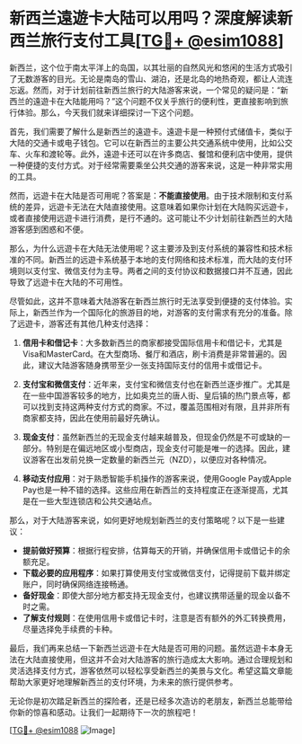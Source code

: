# 新西兰遠遊卡大陆可以用吗？深度解读新西兰旅行支付工具[[TG💪+ @esim1088](https://t.me/s/esim1088)]

新西兰，这个位于南太平洋上的岛国，以其壮丽的自然风光和悠闲的生活方式吸引了无数游客的目光。无论是南岛的雪山、湖泊，还是北岛的地热奇观，都让人流连忘返。然而，对于计划前往新西兰旅行的大陆游客来说，一个常见的疑问是：“新西兰的遠遊卡在大陆能用吗？”这个问题不仅关乎旅行的便利性，更直接影响到旅行体验。那么，今天我们就来详细探讨一下这个问题。

首先，我们需要了解什么是新西兰的遠遊卡。遠遊卡是一种预付式储值卡，类似于大陆的交通卡或电子钱包。它可以在新西兰的主要公共交通系统中使用，比如公交车、火车和渡轮等。此外，遠遊卡还可以在许多商店、餐馆和便利店中使用，提供一种便捷的支付方式。对于经常需要乘坐公共交通的游客来说，这是一种非常实用的工具。

然而，远遊卡在大陆是否可用呢？答案是：**不能直接使用**。由于技术限制和支付系统的差异，远遊卡无法在大陆直接使用。这意味着如果你计划在大陆购买远遊卡，或者直接使用远遊卡进行消费，是行不通的。这可能让不少计划前往新西兰的大陆游客感到困惑和不便。

那么，为什么远遊卡在大陆无法使用呢？这主要涉及到支付系统的兼容性和技术标准的不同。新西兰的远遊卡系统基于本地的支付网络和技术标准，而大陆的支付环境则以支付宝、微信支付为主导。两者之间的支付协议和数据接口并不互通，因此导致了远遊卡在大陆的不可用性。

尽管如此，这并不意味着大陆游客在新西兰旅行时无法享受到便捷的支付体验。实际上，新西兰作为一个国际化的旅游目的地，对游客的支付需求有充分的准备。除了远遊卡，游客还有其他几种支付选择：

1. **信用卡和借记卡**：大多数新西兰的商家都接受国际信用卡和借记卡，尤其是Visa和MasterCard。在大型商场、餐厅和酒店，刷卡消费是非常普遍的。因此，建议大陆游客随身携带至少一张支持国际支付的信用卡或借记卡。

2. **支付宝和微信支付**：近年来，支付宝和微信支付也在新西兰逐步推广。尤其是在一些中国游客较多的地方，比如奥克兰的唐人街、皇后镇的热门景点等，都可以找到支持这两种支付方式的商家。不过，覆盖范围相对有限，且并非所有商家都支持，因此在使用前最好先确认。

3. **现金支付**：虽然新西兰的无现金支付越来越普及，但现金仍然是不可或缺的一部分。特别是在偏远地区或小型商店，现金支付可能是唯一的选择。因此，建议游客在出发前兑换一定数量的新西兰元（NZD），以便应对各种情况。

4. **移动支付应用**：对于熟悉智能手机操作的游客来说，使用Google Pay或Apple Pay也是一种不错的选择。这些应用在新西兰的支持程度正在逐渐提高，尤其是在一些大型连锁店和公共交通站点。

那么，对于大陆游客来说，如何更好地规划新西兰的支付策略呢？以下是一些建议：

- **提前做好预算**：根据行程安排，估算每天的开销，并确保信用卡或借记卡的余额充足。
- **下载必要的应用程序**：如果打算使用支付宝或微信支付，记得提前下载并绑定账户，同时确保网络连接畅通。
- **备好现金**：即使大部分地方都支持无现金支付，也建议携带适量的现金以备不时之需。
- **了解支付规则**：在使用信用卡或借记卡时，注意是否有额外的外汇转换费用，尽量选择免手续费的卡种。

最后，我们再来总结一下新西兰远遊卡在大陆是否可用的问题。虽然远遊卡本身无法在大陆直接使用，但这并不会对大陆游客的旅行造成太大影响。通过合理规划和灵活选择支付方式，游客依然可以轻松享受新西兰的美景与文化。希望这篇文章能帮助大家更好地理解新西兰的支付环境，为未来的旅行提供参考。

无论你是初次踏足新西兰的探险者，还是已经多次造访的老朋友，新西兰总能带给你新的惊喜和感动。让我们一起期待下一次的旅程吧！

[[TG💪+ @esim1088](https://t.me/s/esim1088) ![Image](https://i.postimg.cc/4NQfJmqS/Snipaste-2025-05-13-00-14-12.png)]